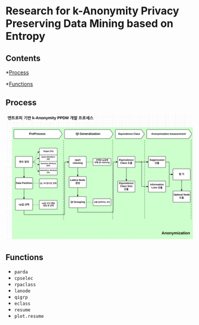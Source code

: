 Research for k-Anonymity Privacy Preserving Data Mining based on Entropy
=======

## Contents

*[Process](##Process)

*[Functions](##Functions)


## Process
![Process](./process.PNG)
## Functions

- `parda`
- `cpselec`
- `rpaclass`
- `lanode`
- `qigrp`
- `eclass`
- `resume`
- `plot.resume`
